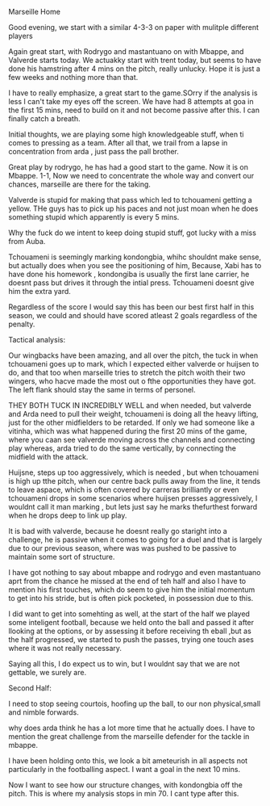 
Marseille Home

Good evening, we start with a similar 4-3-3 on paper with mulitple different players

Again great start, with Rodrygo and mastantuano on with Mbappe, and Valverde starts today. We actuakky start with trent today, but seems to have done his hamstring after 4 mins on the pitch, really unlucky. Hope it is just a few weeks and nothing more than that. 

I have to really emphasize, a great start to the game.SOrry if the analysis is less I can't take my eyes off the screen. We have had 8 attempts at goa in the first 15 mins, need to build on it and not become passive after this. I can finally catch a breath.

Initial thoughts, we are playing some high knowledgeable stuff, when ti comes to pressing as a team. After all that, we trail from a lapse in concentration from arda , just pass the pall brother. 

Great play by rodrygo, he has had a good start to the game. Now it is on Mbappe. 
1-1, Now we need to concentrate the whole way and convert our chances, marseille are there for the taking. 

Valverde is stupid for making that pass which led to tchouameni getting a yellow. THe guys has to pick up his paces and not just moan when he does something stupid which apparently is every 5 mins.

Why the fuck do we intent to keep doing stupid stuff, got lucky with a miss from Auba.

Tchouameni is seemingly marking kondongbia, whihc shouldnt make sense, but actually does when you see the positioning of him, Because, Xabi has to have done his homework , kondongiba is usually the first lane carrier, he doesnt pass but drives it through the intial press. Tchouameni doesnt give him the extra yard.

Regardless of the score I would say this has been our best first half in this season,  we could and should have scored atleast 2 goals regardless of the penalty.

Tactical analysis:

Our wingbacks have been amazing, and all over the pitch, the tuck in when tchouameni goes up to mark, which I expected either valverde or huijsen to do, and that too when marseille tries to stretch the pitch woith their two wingers, who hacve made the most out o fthe opportunities they have got. The left flank should stay the same in terms of personel.

THEY BOTH TUCK IN INCREDIBLY WELL and when needed, but valverde and Arda need to pull their weight, tchouameni is doing all the heavy lifting, just for the other midfielders to be retarded. If only we had someone like a vitinha, which was what happened during the first 20 mins of the game, where you caan see valverde moving across the channels and connecting play whereas, arda tried to do the same vertically, by connecting the midfield with the attack.

Huijsne, steps up too aggressively, which is needed , but when tchouameni is high up tthe pitch, when our centre back pulls away from the line, it tends to leave aspace, which is often covered by carreras brilliantly or even tchouameni drops  in some scenarios where huijsen presses aggressively, I wouldnt call it man marking , but lets just say he marks thefurthest forward when he drops deep to link up play.

It is bad with valverde, because he doesnt really go staright into a challenge, he is passive when it comes to going for a duel and that is largely due to our previous season, where was was pushed to be passive to maintain some sort of structure.

I have got nothing to say about mbappe and rodrygo and even mastantuano aprt from the chance he missed at the end of teh half and also I have to mention his first touches, which do seem to  give him the initial momentum to get into his stride, but is often pick pocketed, in possession due to this.

I did want to get into somehting as well, at the start of the half we played some inteligent football, because we held onto the ball and passed it after llooking at the options, or by assessing it before receiving th eball ,but as the half progressed, we started to push the passes, trying one touch ases where it was not really necessary.

Saying all this, I do expect us to win, but I wouldnt say that we are not gettable, we surely are.

Second Half:

I need to stop seeing courtois, hoofing up the ball, to our non physical,small and nimble forwards.

why does arda think he has a lot more time that he actually does. I have to mention the great challenge from the marseille defender for the tackle in mbappe. 

I have been holding onto this, we look a bit ameteurish in all aspects not particularly in the footballing aspect. I want a goal in the next 10 mins.

Now I want to see how our structure changes, with kondongbia off the pitch.
This is where my analysis stops in min 70. I cant type after this.
